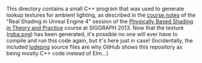 This directory contains a small C++ program that was used to generate lookup textures for ambient lighting, as described in the [course notes](http://blog.selfshadow.com/publications/s2013-shading-course/karis/s2013_pbs_epic_notes_v2.pdf) of the "Real Shading in Unreal Engine 4" session of the [Physically Based Shading in Theory and Practice](http://blog.selfshadow.com/publications/s2013-shading-course/) course at SIGGRAPH 2013. Now that the texture ([rgba.png](lookup/rgba.png)) has been generated, it's possible no one will ever have to compile and run this code again, but it's here just in case! (Incidentally, the included [lodepng](https://github.com/lvandeve/lodepng) source files are why GitHub shows this repository as being mostly C++ code instead of Elm...)
